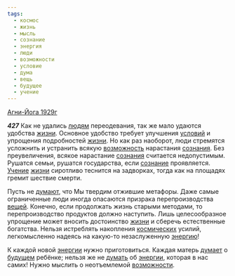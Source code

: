 ```yaml
---
tags:
  - космос
  - жизнь
  - мысль
  - сознание
  - энергия
  - люди
  - возможности
  - условие
  - дума
  - вещь
  - будущее
  - учение
---
```


[Агни-Йога 1929г](https://127.0.0.1:4002/agni/1929)

___427___
Как не удались [людям](../../../tags/#люди) переодевания, так же мало удаются удобства [жизни](../../../tags/#жизнь). Основное удобство требует улучшения [условий](../../../tags/#условие) и упрощения подробностей [жизни](../../../tags/#жизнь). Но как раз наоборот, люди стремятся усложнить и устранить всякую [возможность](../../../tags/#[возможности](../../../tags/#возможности)) нарастания [сознания](../../../tags/#[сознание](../../../tags/#сознание)). Без преувеличения, всякое нарастание [сознания](../../../tags/#[сознание](../../../tags/#сознание)) считается недопустимым. Рушатся семьи, рушатся государства, если [сознание](../../../tags/#сознание) проявляется. [Учение](../../../tags/#учение) [жизни](../../../tags/#жизнь) сиротливо теснится на задворках, тогда как на площадях гремит шествие смерти.   

Пусть не [думают](../../../tags/#дума), что Мы твердим отжившие метафоры. Даже самые ограниченные люди иногда опасаются призрака перепроизводства [вещей](../../../tags/#вещь). Конечно, если продолжать жизнь старыми методами, то перепроизводство продуктов должно наступить. Лишь целесообразное упрощение может вносить достоинство [жизни](../../../tags/#жизнь) и сберечь естественные богатства. Нельзя истреблять накопления [космических](../../../tags/#космос) усилий, легкомысленно надеясь на какую-то незаслуженную [энергию](../../../tags/#энергия)!   

К каждой новой [энергии](../../../tags/#энергия) нужно приготовиться. Каждая матерь [думает](../../../tags/#дума) о [будущем](../../../tags/#будущее) ребёнке; нельзя же не [думать](../../../tags/#дума) об [энергии](../../../tags/#энергия), которая в нас самих! Нужно мыслить о неотъемлемой [возможности](../../../tags/#возможности).